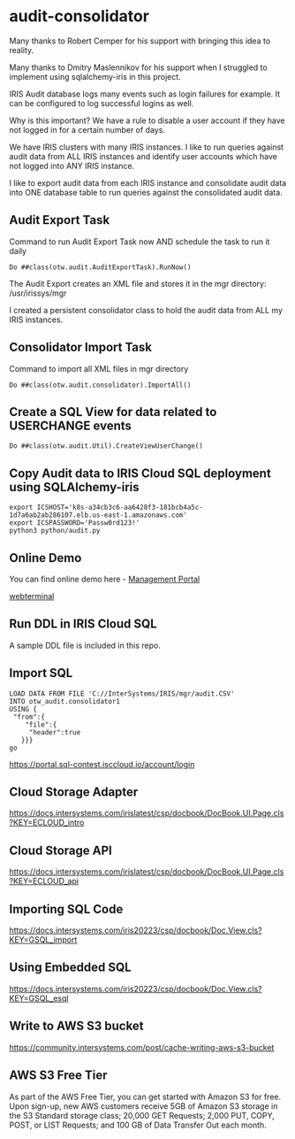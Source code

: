 # audit-consolidator

Many thanks to Robert Cemper for his support with bringing this idea to reality.

Many thanks to Dmitry Maslennikov for his support when I struggled to implement using sqlalchemy-iris in this project.

IRIS Audit database logs many events such as login failures for example. It can be configured to log successful logins as well. 

Why is this important? We have a rule to disable a user account if they have not logged in for a certain number of days.

We have IRIS clusters with many IRIS instances. I like to run queries against audit data from ALL IRIS instances and identify user accounts which have not logged into ANY IRIS instance.

I like to export audit data from each IRIS instance and consolidate audit data into ONE database table to run queries against the consolidated audit data.

## Audit Export Task

Command to run Audit Export Task now AND schedule the task to run it daily
```
Do ##class(otw.audit.AuditExportTask).RunNow()
```
The Audit Export creates an XML file and stores it in the mgr directory: /usr/irissys/mgr

I created a persistent consolidator class to hold the audit data from ALL my IRIS instances.

## Consolidator Import Task

Command to import all XML files in mgr directory
```
Do ##class(otw.audit.consolidator).ImportAll()
```
## Create a SQL View for data related to USERCHANGE events
```
Do ##class(otw.audit.Util).CreateViewUserChange()
```
## Copy Audit data to IRIS Cloud SQL deployment using SQLAlchemy-iris
```
export ICSHOST='k8s-a34cb3c6-aa6428f3-181bcb4a5c-1d7a6ab2ab286107.elb.us-east-1.amazonaws.com'
export ICSPASSWORD='Passw0rd123!'
python3 python/audit.py
```
## Online Demo
You can find online demo here - [Management Portal](https://audit-consolidator.demo.community.intersystems.com/csp/sys/UtilHome.csp)

[webterminal](https://audit-consolidator.demo.community.intersystems.com/terminal/)

## Run DDL in IRIS Cloud SQL

A sample DDL file is included in this repo.

## Import SQL
```
LOAD DATA FROM FILE 'C://InterSystems/IRIS/mgr/audit.CSV'
INTO otw_audit.consolidator1
USING {
 "from":{
    "file":{
     "header":true
   }}}
go
```
https://portal.sql-contest.isccloud.io/account/login

## Cloud Storage Adapter

https://docs.intersystems.com/irislatest/csp/docbook/DocBook.UI.Page.cls?KEY=ECLOUD_intro

## Cloud Storage API

https://docs.intersystems.com/irislatest/csp/docbook/DocBook.UI.Page.cls?KEY=ECLOUD_api

## Importing SQL Code

https://docs.intersystems.com/iris20223/csp/docbook/Doc.View.cls?KEY=GSQL_import

## Using Embedded SQL

https://docs.intersystems.com/iris20223/csp/docbook/Doc.View.cls?KEY=GSQL_esql

## Write to AWS S3 bucket

https://community.intersystems.com/post/cache-writing-aws-s3-bucket

## AWS S3 Free Tier

As part of the AWS Free Tier, you can get started with Amazon S3 for free. Upon sign-up, new AWS customers receive 5GB of Amazon S3 storage in the S3 Standard storage class; 20,000 GET Requests; 2,000 PUT, COPY, POST, or LIST Requests; and 100 GB of Data Transfer Out each month.
